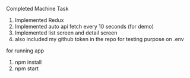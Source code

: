 Completed Machine Task

1. Implemented Redux
2. Implemented auto api fetch every 10 seconds (for demo)
3. Implemented list screen and detail screen
4. also included my github token in the repo for testing purpose on .env

for running app

1. npm install
2. npm start
